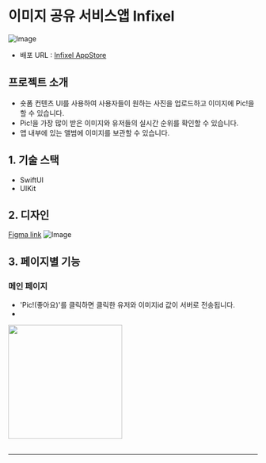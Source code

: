 


# 이미지 공유 서비스앱 Infixel
![Image](https://github.com/user-attachments/assets/19343a1c-47dd-4651-81f0-8880724dfa19)
- 배포 URL : [Infixel AppStore](https://apps.apple.com/kr/app/infixel/id6711351058)


## 프로젝트 소개
- 숏폼 컨텐츠 UI를 사용하여 사용자들이 원하는 사진을 업로드하고 이미지에 Pic!을 할 수 있습니다.
- Pic!을 가장 많이 받은 이미지와 유저들의 실시간 순위를 확인할 수 있습니다.
- 앱 내부에 있는 앨범에 이미지를 보관할 수 있습니다.



## 1. 기술 스택
- SwiftUI
- UIKit


## 2. 디자인
[Figma link](https://www.figma.com/file/ZobwDJ6BYIl2ZuRray1YxR/Infixel-Swift?type=design&node-id=0-1&mode=design&t=56yeUw7CF0F9t6A5-0)
![Image](https://github.com/user-attachments/assets/dce2ca1d-f1bc-4539-867a-379625cc9bcd)



## 3. 페이지별 기능

### 메인 페이지


- 'Pic!(좋아요)'를 클릭하면 클릭한 유저와 이미지id 값이 서버로 전송됩니다.
- 

<div>
  <img width="230" src="https://github.com/user-attachments/assets/7e9b012d-3b59-4716-b376-51c47d49f236" />
</div> 


</br>

---
